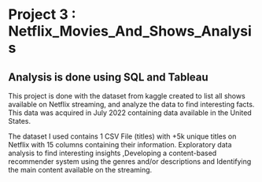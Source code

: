 # Project 3 : Netflix_Movies_And_Shows_Analysis

## Analysis is done using SQL and Tableau

This project is done with the dataset from kaggle created to list all shows available on Netflix streaming, and analyze the data to find interesting facts. This data was acquired in July 2022 containing data available in the United States.

The dataset I used contains 1 CSV File (titles) with +5k unique titles on Netflix with 15 columns containing their information.
Exploratory data analysis to find interesting insights ,Developing a content-based recommender system using the genres and/or descriptions and Identifying the main content available on the streaming.
